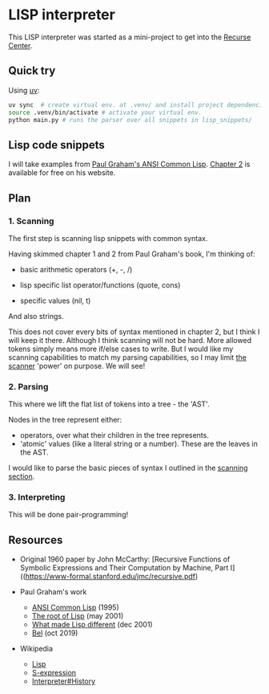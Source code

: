# LISP interpreter

This LISP interpreter was started as a mini-project to get into the
[Recurse Center](https://www.recurse.com/).

## Quick try

Using [uv](https://docs.astral.sh/uv/):

```bash
uv sync  # create virtual env. at .venv/ and install project dependencies (described in pyproject.toml)
source .venv/bin/activate # activate your virtual env.
python main.py # runs the parser over all snippets in lisp_snippets/
```

## Lisp code snippets

I will take examples from
[Paul Graham's ANSI Common Lisp](https://www.paulgraham.com/acl.html).
[Chapter 2](https://sep.turbifycdn.com/ty/cdn/paulgraham/acl2.txt?t=1688221954&)
is available for free on his website.

## Plan

### 1. Scanning

The first step is scanning lisp snippets with common syntax.

Having skimmed chapter 1 and 2 from Paul Graham's book, I'm thinking of:

- basic arithmetic operators (+, -, /)

- lisp specific list operator/functions (quote, cons)

- specific values (nil, t)

And also strings.

This does not cover every bits of syntax mentioned in chapter 2, but I think I
will keep it there. Although I think scanning will not be hard. More allowed
tokens simply means more if/else cases to write. But I would like my scanning
capabilities to match my parsing capabilities, so I may limit
[the scanner](#2-parsing) 'power' on purpose. We will see!

### 2. Parsing

This where we lift the flat list of tokens into a tree - the 'AST'.

Nodes in the tree represent either:

- operators, over what their children in the tree represents.
- 'atomic' values (like a literal string or a number). These are the leaves in
  the AST.

I would like to parse the basic pieces of syntax I outlined in the
[scanning section](#1-scanning).

### 3. Interpreting

This will be done pair-programming!

## Resources

- Original 1960 paper by John McCarthy: \[Recursive Functions of Symbolic
  Expressions and Their Computation by Machine, Part
  I\]((https://www-formal.stanford.edu/jmc/recursive.pdf)

- Paul Graham's work

  - [ANSI Common Lisp](https://www.paulgraham.com/acl.html) (1995)
  - [The root of Lisp](https://paulgraham.com/rootsoflisp.html) (may 2001)
  - [What made Lisp different](https://paulgraham.com/diff.html) (dec 2001)
  - [Bel](https://paulgraham.com/bel.html) (oct 2019)

- Wikipedia

  - [Lisp](<https://en.wikipedia.org/wiki/Lisp_(programming_language)>)
  - [S-expression](https://en.wikipedia.org/wiki/S-expression)
  - [Interpreter#History](<https://en.wikipedia.org/wiki/Interpreter_(computing)#History>)
